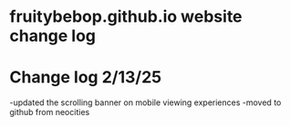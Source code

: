 # fruitybebop.github.io website change log

# Change log 2/13/25
  -updated the scrolling banner on mobile viewing experiences
  -moved to github from neocities
